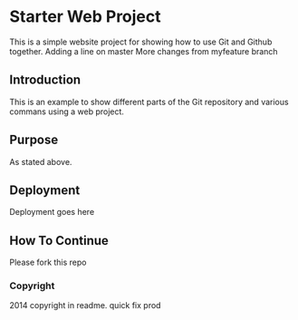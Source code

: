 # Starter Web Project

This is a simple website project for showing how to use Git and Github together.
Adding a line on master
More changes from myfeature branch

## Introduction

This is an example to show different parts of the Git repository and various commans using a web project.

## Purpose

As stated above.

## Deployment

Deployment goes here

## How To Continue
Please fork this repo

### Copyright
2014 copyright in readme. quick fix prod